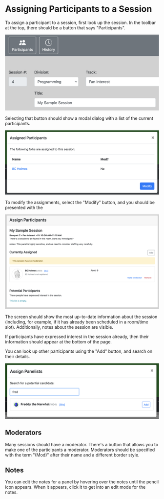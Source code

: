 # Assigning Participants to a Session

To assign a participant to a session, first look up the session. In the toolbar at the top, there should be a button that says "Participants".

![Participants Button](./images/participants_button.png)

Selecting that button should show a modal dialog with a list of the current participants.

![Participants Modal Dialog](./images/participants_modal.png)

To modify the assignments, select the "Modify" button, and you should be presented with the

![Assign Participants Screen](./images/assign_participants_screen.png)

The screen should show the most up-to-date information about the session (including, for example,
if it has already been scheduled in a room/time slot). Additionally, notes about the session are visible.

If participants have expressed interest in the session already, then their information should appear at the bottom of the page.

You can look up other participants using the "Add" button, and search on their details.

![Search for a Participant to Add](./images/search_for_participant.png)

## Moderators

Many sessions should have a moderator. There's a button that allows you to make one of the participants a moderator. Moderators should be specified with the term "(Mod)" after their name and a different border style.

## Notes

You can edit the notes for a panel by hovering over the notes until the pencil icon appears. When it appears, click it to get into an edit mode for the notes.
